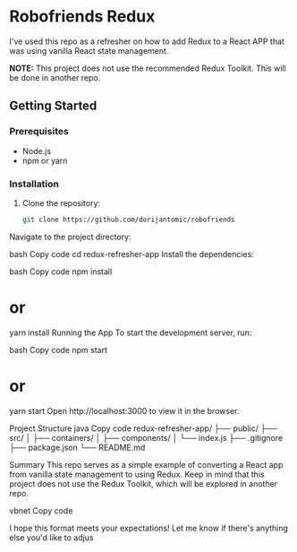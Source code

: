 # Robofriends Redux

I've used this repo as a refresher on how to add Redux to a React APP that was using vanilla React state management.

**NOTE:** This project does not use the recommended Redux Toolkit. This will be done in another repo.

## Getting Started

### Prerequisites

- Node.js
- npm or yarn

### Installation

1. Clone the repository:

   ```bash
   git clone https://github.com/dorijantomic/robofriends
Navigate to the project directory:

bash
Copy code
cd redux-refresher-app
Install the dependencies:

bash
Copy code
npm install
# or
yarn install
Running the App
To start the development server, run:

bash
Copy code
npm start
# or
yarn start
Open http://localhost:3000 to view it in the browser.

Project Structure
java
Copy code
redux-refresher-app/
├── public/
├── src/
│   ├── containers/
│   ├── components/
│   └── index.js
├── .gitignore
├── package.json
└── README.md

Summary
This repo serves as a simple example of converting a React app from vanilla state management to using Redux. Keep in mind that this project does not use the Redux Toolkit, which will be explored in another repo.

vbnet
Copy code

I hope this format meets your expectations! Let me know if there's anything else you'd like to adjus
